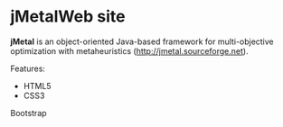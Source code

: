# jMetalWeb site

**jMetal** is an object-oriented Java-based framework for multi-objective optimization with metaheuristics
(http://jmetal.sourceforge.net).

Features:
* HTML5 
* CSS3

Bootstrap
